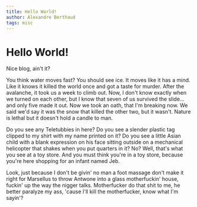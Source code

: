 ```yaml
---
title: Hello World!
author: Alexandre Berthaud
tags: misc
---
```


# Hello World!

Nice blog, ain't it?

You think water moves fast? You should see ice. It moves like it has a mind.
Like it knows it killed the world once and got a taste for murder. After the
avalanche, it took us a week to climb out. Now, I don't know exactly when we
turned on each other, but I know that seven of us survived the slide... and only
five made it out. Now we took an oath, that I'm breaking now. We said we'd say
it was the snow that killed the other two, but it wasn't. Nature is lethal but
it doesn't hold a candle to man.

Do you see any Teletubbies in here? Do you see a slender plastic tag clipped to
my shirt with my name printed on it? Do you see a little Asian child with a
blank expression on his face sitting outside on a mechanical helicopter that
shakes when you put quarters in it? No? Well, that's what you see at a toy
store. And you must think you're in a toy store, because you're here shopping
for an infant named Jeb.

Look, just because I don't be givin' no man a foot massage don't make it right
for Marsellus to throw Antwone into a glass motherfuckin' house, fuckin' up the
way the nigger talks. Motherfucker do that shit to me, he better paralyze my
ass, 'cause I'll kill the motherfucker, know what I'm sayin'?
